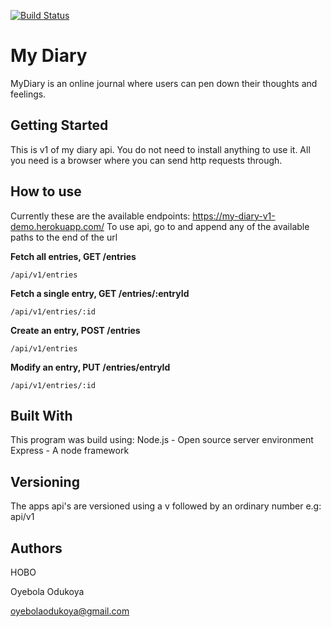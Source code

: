 [![Build Status](https://travis-ci.org/Oyebola-O/my-diary.svg?branch=develop)](https://travis-ci.org/Oyebola-O/my-diary)

# My Diary
MyDiary is an online journal where users can pen down their thoughts and feelings.

## Getting Started
This is v1 of my diary api. You do not need to install anything to use it.
All you need is a browser where you can send http requests through.


## How to use
Currently these are the available endpoints: https://my-diary-v1-demo.herokuapp.com/
To use api, go to
and append any of the available paths to the end of the url

**Fetch all entries, GET /entries** 

`/api/v1/entries`


**Fetch a single entry, GET /entries/:entryId** 

```/api/v1/entries/:id```


**Create an entry, POST /entries** 

```/api/v1/entries```


**Modify an entry, PUT /e​ntries​/e​ntryId​** 

```/api/v1/entries/:id```

## Built With
This program was build using:
Node.js - Open source server environment
Express - A node framework


## Versioning
The apps api's are versioned using a v followed by an ordinary number
e.g:
api/v1

## Authors
HOBO 

Oyebola Odukoya 

oyebolaodukoya@gmail.com
